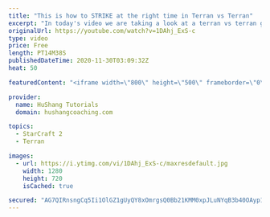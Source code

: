 ```yaml
---
title: "This is how to STRIKE at the right time in Terran vs Terran"
excerpt: "In today's video we are taking a look at a terran vs terran game I played that showcases some patience and how I like to calculate when it's the correct time to attack!  Coaching -------------------------------------------------------------------------- Website: https://www.hushangcoaching.com  Interested"
originalUrl: https://youtube.com/watch?v=1DAhj_ExS-c
type: video
price: Free
length: PT14M38S
publishedDateTime: 2020-11-30T03:09:32Z
heat: 50

featuredContent: "<iframe width=\"800\" height=\"500\" frameborder=\"0\" src=\"https://www.youtube.com/embed/1DAhj_ExS-c\" allow=\"accelerometer; autoplay; encrypted-media; gyroscope; picture-in-picture\" allowfullscreen></iframe>"

provider:
  name: HuShang Tutorials
  domain: hushangcoaching.com

topics:
  - StarCraft 2
  - Terran

images:
  - url: https://i.ytimg.com/vi/1DAhj_ExS-c/maxresdefault.jpg
    width: 1280
    height: 720
    isCached: true

secured: "AG7QIRnsngCq5Ii1OlGZ1gUyQY8xOmrgsQ0Bb21KMM0xpJLuNYqB3b40OAyp1JWNF+QAGzMr5wUDNURLWhVHIkp6akuxa6ApaU1lmJuq0+Y4st3zKvWq5ncRP/kiVXukhWVb5IRDDF1CyZOHxto9Qf+9gunIh7WGFF+q/WdN8drOm78ER32iV1CaUvfCHExcdtHsx1jnYGsrcQcHUPqxIgRWJCBT/WXbR4dyTegTuI9IJOmHAUdwack0vJ54HzO2BL9lPR7sqnoMXn9kpbUnyXrUdd78X3lokfTC02aFy5mx9oQuLJZK/SopSWfcjxqF1IrEPWi4gba75vUFI+TbIxt4E7DjEVZ1ygjkjsbizvql12fxQ+p3hHngUX7lO81up5Re9w70oXM1vMdQwBv1Qh1tBjoYrscjsGWfP5xddM0=;a8OvJvpRFd1leM9kD3eldQ=="
---
```


